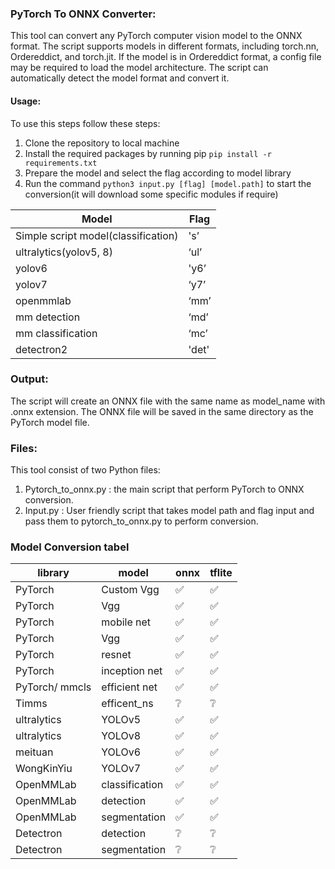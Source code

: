 ### PyTorch To ONNX Converter:


This tool can convert any PyTorch computer vision model to the ONNX format. The script supports models in different formats, including torch.nn, Ordereddict, and torch.jit. If the model is in Ordereddict format, a config file may be required to load the model architecture. The script can automatically detect the model format and convert it.


#### Usage: 
To use this steps follow these steps:
                
1. Clone the repository to local machine 
2. Install the required packages by running pip  `pip install -r requirements.txt`
3. Prepare the model and select the flag according to model library
4. Run the command ```python3 input.py [flag] [model.path]``` to start the conversion(it will download some specific modules if require)


| Model  | Flag |
| ------------- | ------------- |
| Simple script model(classification) | 's’  |
| ultralytics(yolov5, 8)| ‘ul’  |
| yolov6| 'y6’  |
| yolov7| ‘y7’  |
| openmmlab| ‘mm’  |
| mm detection | ‘md’  |
| mm classification| ‘mc’  |
| detectron2  |'det'|

### Output:
The script will create an ONNX file with the same name as model_name with .onnx extension. The ONNX file will be saved in the same directory as the PyTorch model file.

### Files:
This tool consist of two Python files:
1. Pytorch_to_onnx.py : the main script that perform PyTorch to ONNX conversion.
2. Input.py : User friendly script that takes model path and flag input and pass them to pytorch_to_onnx.py to perform conversion.


### Model Conversion tabel
|library| model | onnx| tflite
| ------------- | ------------- |------------- | ------------- |
|PyTorch|Custom Vgg|✅|✅|
|PyTorch| Vgg  |✅|✅|
|PyTorch|mobile net|✅|✅|
| PyTorch| Vgg  |✅|✅|
| PyTorch |resnet|✅|✅|
| PyTorch| inception net|✅|✅|
| PyTorch/ mmcls|efficient net|✅|✅|
| Timms |efficent_ns|❔|❔|
|ultralytics| YOLOv5  |✅|✅|
|ultralytics| YOLOv8  |✅|✅|
|meituan| YOLOv6 |✅|✅|
|WongKinYiu| YOLOv7|✅|✅|
|OpenMMLab| classification|✅|✅|
|OpenMMLab| detection|✅|✅|
|OpenMMLab| segmentation  |✅|✅|
|Detectron| detection|❔|❔|
|Detectron|segmentation|❔|❔|
